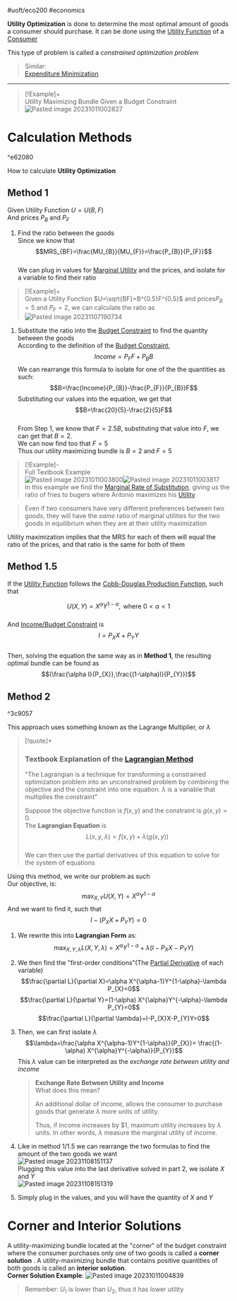 #uoft/eco200 #economics 

**Utility Optimization** is done to determine the most optimal amount of goods a consumer should purchase. It can be done using the [Utility Function](Utility%20Function.md) of a [Consumer](Consumer)

This type of problem is called a *constrained optimization problem* 

> Similar:  
> 	[Expenditure Minimization](Expenditure%20Minimization.md)


---
>[!Example]+  
>Utility Maximizing Bundle Given a Budget Constraint  
>	![Pasted image 20231011002827](attachments/Pasted%20image%2020231011002827.png)

# Calculation Methods
^e62080

How to calculate **Utility Optimization**
## Method 1
Given Utility Function $U=U(B,F)$  
And prices $P_{B}$ and $P_{F}$
1. Find the ratio between the goods  
	Since we know that $$MRS_{BF}=\frac{MU_{B}}{MU_{F}}=\frac{P_{B}}{P_{F}}$$  
	We can plug in values for [Marginal Utility](Marginal%20Utility.md) and the prices, and isolate for a variable to find their ratio
> [!Example]+  
> Given a Utility Function $U=\sqrt{BF}=B^{0.5}F^{0.5}$ and prices$P_{B}=5$ and $P_{F}=2$, we can calculate the ratio as  
> ![Pasted image 20231107190734](attachments/Pasted%20image%2020231107190734.png)
1. Substitute the ratio into the [Budget Constraint](Budget%20Constraint.md) to find the quantity between the goods  
	According to the definition of the [Budget Constraint](Budget%20Constraint.md), $$Income=P_{F}F+P_{B}B$$We can rearrange this formula to isolate for one of the the quantities as such: $$B=\frac{Income}{P_{B}}-\frac{P_{F}}{P_{B}}F$$Substituting our values into the equation, we get that$$B=\frac{20}{5}-\frac{2}{5}F$$  
	From Step 1, we know that $F=2.5B$, substituting that value into $F$, we can get that $B=2$.  
	We can now find too that $F=5$  
	Thus our utility maximizing bundle is $B=2$ and $F=5$

> [!Example]-  
> Full Textbook Example  
![Pasted image 20231011003800](attachments/Pasted%20image%2020231011003800.png)![Pasted image 20231011003817](attachments/Pasted%20image%2020231011003817.png)  
In this example we find the [Marginal Rate of Substitution](Marginal%20Rate%20of%20Substitution.md), giving us the ratio of fries to bugers where Antonio maximizes his [Utility](Utility.md)
	
>Even if two consumers have very different preferences between two goods, they will have the *same* ratio of marginal utilities for the two goods in equilibrium when they are at their utility maximization

Utility maximization implies that the MRS for each of them will equal the ratio of the prices, and that ratio is the same for both of them

## Method 1.5
If the [Utility Function](Utility%20Function.md) follows the [Cobb-Douglas Production Function](../../Math/MAT235%20Notes/Cobb-Douglas%20Production%20Function.md), such that 

$$U(X,Y)=X^{\alpha}Y^{1-\alpha}, \text{ where } 0 < \alpha<1$$  
And [Income/Budget Constraint](Budget%20Constraint.md) is $$I=P_X X+P_{Y}Y$$  
Then, solving the equation the same way as in **Method 1**, the resulting optimal bundle can be found as $$(\frac{\alpha I}{P_{X}},\frac{(1-\alpha)I}{P_{Y}})$$
## Method 2
^3c9057

This approach uses something known as the Lagrange Multiplier, or $\lambda$ 
> [!quote]+
> ### Textbook Explanation of the [Lagrangian Method](Lagrangian%20Method.md)
> "The Lagrangian is a technique for transforming a constrained optimization problem into an unconstrained problem by combining the objective and the constraint into one equation. $\lambda$ is a variable that multiplies the constraint"
> 
> Suppose the objective function is $f(x,y)$ and the constraint is $g(x,y)=0$.  
> The **Lagrangian Equation** is $$L(x,y,\lambda)=f(x,y)+\lambda(g(x,y))$$  
> We can then use the partial derivatives of this equation to solve for the system of equations

Using this method, we write our problem as such  
	Our objective, is:$$\max_{X,Y}U(X,Y)=X^{\alpha}Y^{1-\alpha}$$ And we want to find it, such that $$I-(P_{X}X+P_{Y}Y)=0$$
1. We rewrite this into **Lagrangian Form** as: $$\max_{X,Y,\lambda}L(X,Y,\lambda)=X^{\alpha}Y^{1-\alpha}+\lambda (I-P_{X}X-P_{Y}Y)$$
2. We then find the "first-order conditions"(The [Partial Derivative](../../Math/MAT235%20Notes/Partial%20Derivative.md) of each variable)  
	$$\frac{\partial L}{\partial X}=\alpha X^{\alpha-1}Y^{1-\alpha}-\lambda P_{X}=0$$$$\frac{\partial L}{\partial Y}=(1-\alpha) X^{\alpha}Y^{-\alpha}-\lambda P_{Y}=0$$$$\frac{\partial L}{\partial \lambda}=I-P_{X}X-P_{Y}Y=0$$
3. Then, we can first isolate $\lambda$  
	$$\lambda=\frac{\alpha X^{\alpha-1}Y^{1-\alpha}}{P_{X}}= \frac{(1-\alpha) X^{\alpha}Y^{-\alpha}}{P_{Y}}$$This $\lambda$ value can be interpreted as the *exchange rate between utility and income*
	>**Exchange Rate Between Utility and Income**  
	>What does this mean?
	>
	>An additional dollar of income, allows the consumer to purchase goods that generate $\lambda$ more units of utility.
	>
	>Thus, if income increases by $1, maximum utility increases by $\lambda$ units. In other words, $\lambda$ measure the marginal utility of income.
	
4. Like in method 1/1.5 we can rearrange the two formulas to find the amount of the two goods we want  
	![Pasted image 20231108151137](attachments/Pasted%20image%2020231108151137.png)  
	Plugging this value into the last derivative solved in part 2, we isolate $X$ and $Y$  
	![Pasted image 20231108151319](attachments/Pasted%20image%2020231108151319.png)
5. Simply plug in the values, and you will have the quantity of $X$ and $Y$

# Corner and Interior Solutions
A utility-maximizing bundle located at the "corner" of the budget constraint where the consumer purchases only one of two goods is called a **corner solution** . A utility-maximizing bundle that contains positive quantities of both goods is called an  **interior solution**.  
**Corner Solution Example**: ![Pasted image 20231011004839](attachments/Pasted%20image%2020231011004839.png)

> Remember: $U_1$ is lower than $U_2$, thus it has lower utility

